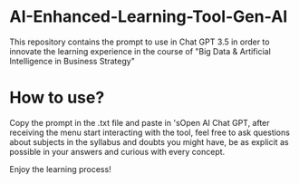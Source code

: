 # AI-Enhanced-Learning-Tool-Gen-AI
This repository contains the prompt to use in Chat GPT 3.5 in order to innovate the learning experience in the course of "Big Data &amp; Artificial Intelligence in Business Strategy"
# How to use?

Copy the prompt in the .txt file and paste in 'sOpen AI Chat GPT, after receiving the menu start interacting with the tool, feel free to ask questions about subjects in the syllabus and doubts you might have, be as explicit as possible in your answers and curious with every concept.

Enjoy the learning process!
